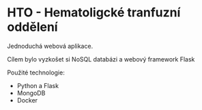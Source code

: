 # HTO - Hematoligcké tranfuzní oddělení
Jednoduchá webová aplikace. 

Cílem bylo vyzkošet si NoSQL databázi a webový framework Flask

Použité technologie:
- Python a Flask
- MongoDB
- Docker

